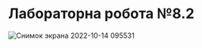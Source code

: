# Лабораторна робота №8.2
![Снимок экрана 2022-10-14 095531](https://user-images.githubusercontent.com/121064144/208546160-7b062b20-b295-4d32-8893-1cb95b93bc81.png)
